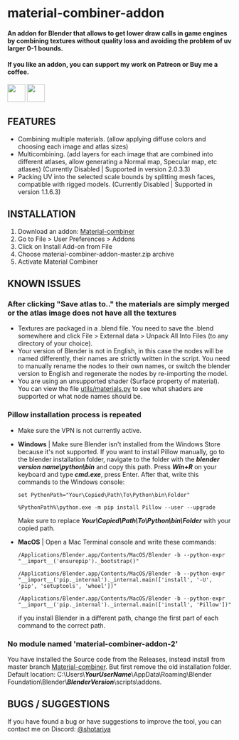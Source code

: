 material-combiner-addon
===========
#### An addon for Blender that allows to get lower draw calls in game engines by combining textures without quality loss and avoiding the problem of uv larger 0-1 bounds.

#### If you like an addon, you can support my work on Patreon or Buy me a coffee.
[<img src="http://webgrimes.com/buymeacoffee.svg" height="40px">](https://www.buymeacoffee.com/shotariya)
[<img src="http://webgrimes.com/patreon.png" height="40px">](https://www.patreon.com/join/shotariya?)

## FEATURES
* Combining multiple materials. (allow applying diffuse colors and choosing each image and atlas sizes)
* Multicombining. (add layers for each image that are combined into different atlases, allow generating a Normal map, Specular map, etc atlases) (Currently Disabled | Supported in version 2.0.3.3)
* Packing UV into the selected scale bounds by splitting mesh faces, compatible with rigged models. (Currently Disabled | Supported in version 1.1.6.3)

## INSTALLATION
1. Download an addon: [Material-combiner](https://github.com/Grim-es/material-combiner-addon/archive/master.zip)
2. Go to File > User Preferences > Addons
3. Click on Install Add-on from File
4. Choose material-combiner-addon-master.zip archive
5. Activate Material Combiner

## KNOWN ISSUES

### After clicking "Save atlas to.." the materials are simply merged or the atlas image does not have all the textures
- Textures are packaged in a .blend file. You need to save the .blend somewhere and click File > External data > Unpack All Into Files (to any directory of your choice).
- Your version of Blender is not in English, in this case the nodes will be named differently, their names are strictly written in the script. You need to manually rename the nodes to their own names, or switch the blender version to English and regenerate the nodes by re-importing the model.
- You are using an unsupported shader (Surface property of material). You can view the file [utils/materials.py](https://github.com/Grim-es/material-combiner-addon/blob/master/utils/materials.py) to see what shaders are supported or what node names should be.

### Pillow installation process is repeated
- Make sure the VPN is not currently active.

- **Windows** | Make sure Blender isn't installed from the Windows Store because it's not supported. If you want to install Pillow manually, go to the blender installation folder, navigate to the folder with the ***blender version name\python\bin*** and copy this path. Press ***Win+R*** on your keyboard and type ***cmd.exe***, press Enter. After that, write this commands to the Windows console:
    ```
    set PythonPath="Your\Copied\Path\To\Python\bin\Folder"

    %PythonPath%\python.exe -m pip install Pillow --user --upgrade
    ```
    Make sure to replace ***Your\Copied\Path\To\Python\bin\Folder*** with your copied path.

- **MacOS** | Open a Mac Terminal console and write these commands:
    ```
    /Applications/Blender.app/Contents/MacOS/Blender -b --python-expr "__import__('ensurepip')._bootstrap()" 

    /Applications/Blender.app/Contents/MacOS/Blender -b --python-expr "__import__('pip._internal')._internal.main(['install', '-U', 'pip', 'setuptools', 'wheel'])"

    /Applications/Blender.app/Contents/MacOS/Blender -b --python-expr "__import__('pip._internal')._internal.main(['install', 'Pillow'])"
    ```
  if you install Blender in a different path, change the first part of each command to the correct path.

### No module named 'material-combiner-addon-2'
You have installed the Source code from the Releases, instead install from master branch [Material-combiner](https://github.com/Grim-es/material-combiner-addon/archive/master.zip). But first remove the old installation folder. Default location: C:\Users\\***YourUserName***\AppData\Roaming\Blender Foundation\Blender\\***BlenderVersion***\scripts\addons.

## BUGS / SUGGESTIONS
If you have found a bug or have suggestions to improve the tool, you can contact me on Discord: [@shotariya](https://discordapp.com/users/275608234595713024)
